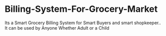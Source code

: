 # Billing-System-For-Grocery-Market
Its a Smart Grocery Billing System for Smart Buyers and smart shopkeeper.. It can be used by Anyone Whether Adult or a Child
